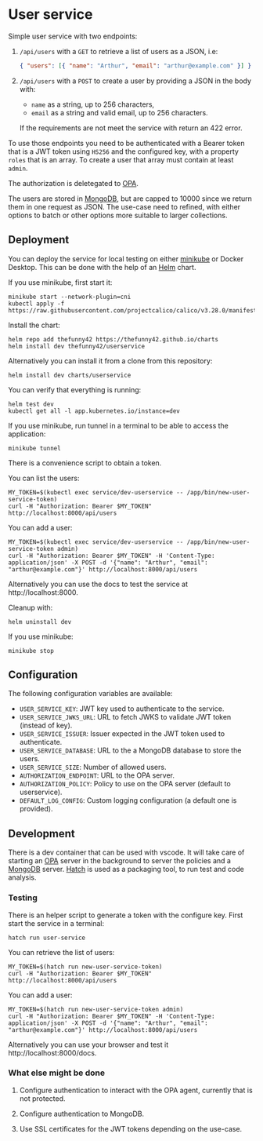 # User service

Simple user service with two endpoints:

1. `/api/users` with a `GET` to retrieve a list of users as a JSON, i.e:

   ```json
   { "users": [{ "name": "Arthur", "email": "arthur@example.com" }] }
   ```

2. `/api/users` with a `POST` to create a user by providing a JSON in the body
   with:

   - `name` as a string, up to 256 characters,
   - `email` as a string and valid email, up to 256 characters.

   If the requirements are not meet the service with return an 422 error.

To use those endpoints you need to be authenticated with a Bearer token that
is a JWT token using `HS256` and the configured key, with a property `roles`
that is an array. To create a user that array must contain at least `admin`.

The authorization is deletegated to [OPA](https://www.openpolicyagent.org/).

The users are stored in [MongoDB](https://www.mongodb.com/), but are capped to
10000 since we return them in one request as JSON. The use-case need to refined,
with either options to batch or other options more suitable to larger
collections.

## Deployment

You can deploy the service for local testing on either
[minikube](https://minikube.sigs.k8s.io/docs/) or Docker Desktop. This can be
done with the help of an [Helm](https://helm.sh/) chart.

If you use minikube, first start it:

```shell
minikube start --network-plugin=cni
kubectl apply -f https://raw.githubusercontent.com/projectcalico/calico/v3.28.0/manifests/calico.yaml
```

Install the chart:

```shell
helm repo add thefunny42 https://thefunny42.github.io/charts
helm install dev thefunny42/userservice
```

Alternatively you can install it from a clone from this repository:

```shell
helm install dev charts/userservice
```

You can verify that everything is running:

```shell
helm test dev
kubectl get all -l app.kubernetes.io/instance=dev
```

If you use minikube, run tunnel in a terminal to be able to access the
application:

```shell
minikube tunnel
```

There is a convenience script to obtain a token.

You can list the users:

```shell
MY_TOKEN=$(kubectl exec service/dev-userservice -- /app/bin/new-user-service-token)
curl -H "Authorization: Bearer $MY_TOKEN" http://localhost:8000/api/users
```

You can add a user:

```shell
MY_TOKEN=$(kubectl exec service/dev-userservice -- /app/bin/new-user-service-token admin)
curl -H "Authorization: Bearer $MY_TOKEN" -H 'Content-Type: application/json' -X POST -d '{"name": "Arthur", "email": "arthur@example.com"}' http://localhost:8000/api/users
```

Alternatively you can use the docs to test the service at http://localhost:8000.

Cleanup with:

```shell
helm uninstall dev
```

If you use minikube:

```shell
minikube stop
```

## Configuration

The following configuration variables are available:

- `USER_SERVICE_KEY`: JWT key used to authenticate to the service.
- `USER_SERVICE_JWKS_URL`: URL to fetch JWKS to validate JWT token (instead of key).
- `USER_SERVICE_ISSUER`: Issuer expected in the JWT token used to authenticate.
- `USER_SERVICE_DATABASE`: URL to the a MongoDB database to store the users.
- `USER_SERVICE_SIZE`: Number of allowed users.
- `AUTHORIZATION_ENDPOINT`: URL to the OPA server.
- `AUTHORIZATION_POLICY`: Policy to use on the OPA server (default to userservice).
- `DEFAULT_LOG_CONFIG`: Custom logging configuration (a default one is provided).

## Development

There is a dev container that can be used with vscode. It will take care of
starting an [OPA](https://www.openpolicyagent.org/) server in the background
to server the policies and a [MongoDB](https://www.mongodb.com/) server.
[Hatch](https://hatch.pypa.io/latest/) is used as a packaging tool, to run
test and code analysis.

### Testing

There is an helper script to generate a token with the configure key. First
start the service in a terminal:

```shell
hatch run user-service
```

You can retrieve the list of users:

```shell
MY_TOKEN=$(hatch run new-user-service-token)
curl -H "Authorization: Bearer $MY_TOKEN" http://localhost:8000/api/users
```

You can add a user:

```shell
MY_TOKEN=$(hatch run new-user-service-token admin)
curl -H "Authorization: Bearer $MY_TOKEN" -H 'Content-Type: application/json' -X POST -d '{"name": "Arthur", "email": "arthur@example.com"}' http://localhost:8000/api/users
```

Alternatively you can use your browser and test it http://localhost:8000/docs.

### What else might be done

1. Configure authentication to interact with the OPA agent, currently that is
   not protected.

2. Configure authentication to MongoDB.

3. Use SSL certificates for the JWT tokens depending on the use-case.
